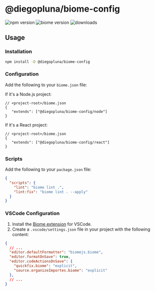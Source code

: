 # @diegopluna/biome-config

<p>
    <img alt="npm version" src="https://img.shields.io/npm/v/%40diegopluna%2Fbiome-config?style=for-the-badge&logo=npm">
    <img alt="biome version" src="https://img.shields.io/github/package-json/dependency-version/diegopluna/biome-config/peer/%40biomejs%2Fbiome?style=for-the-badge&logo=biome">
    <img alt="downloads" src="https://img.shields.io/npm/dy/%40diegopluna%2Fbiome-config?style=for-the-badge">
</p>

## Usage

### Installation

```bash
npm install -D @diegopluna/biome-config
```

### Configuration

Add the following to your `biome.json` file:

If it's a Node.js project:

```jsonc
// <project-root>/biome.json
{
   "extends": ["@diegopluna/biome-config/node"]
}
```

If it's a React project:

```jsonc
// <project-root>/biome.json
{
   "extends": ["@diegopluna/biome-config/react"]
}
```

### Scripts

Add the following to your `package.json` file:

```json
{
  "scripts": {
    "lint": "biome lint .",
    "lint:fix": "biome lint . --apply"
  }
}
```

### VSCode Configuration

1. Install the [Biome extension](https://marketplace.visualstudio.com/items?itemName=biomejs.biome) for VSCode.
2. Create a `.vscode/settings.json` file in your project with the following content:

```json
{
  // ...
  "editor.defaultFormatter": "biomejs.biome",
  "editor.formatOnSave": true,
  "editor.codeActionsOnSave": {
    "quickfix.biome": "explicit",
    "source.organizeImportes.biome": "explicit"
  },
  // ...
}
```
